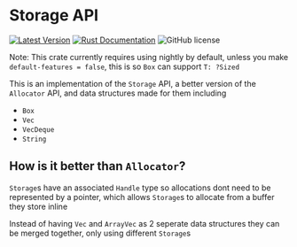 # Storage API

[![Latest Version](https://img.shields.io/crates/v/storage_api.svg)](https://crates.io/crates/storage_api)
[![Rust Documentation](https://docs.rs/storage_api/badge.svg)](https://docs.rs/storage_api)
![GitHub license](https://img.shields.io/badge/license-MIT-blue.svg)

Note: This crate currently requires using nightly by default, unless you make `default-features = false`, this is so `Box` can support `T: ?Sized`

This is an implementation of the `Storage` API, a better version of the `Allocator` API, and data structures made for them including

- `Box`
- `Vec`
- `VecDeque`
- `String`

## How is it better than `Allocator`?

`Storage`s have an associated `Handle` type so allocations dont need to be represented by a pointer, which allows `Storage`s to allocate from a buffer they store inline

Instead of having `Vec` and `ArrayVec` as 2 seperate data structures they can be merged together, only using different `Storage`s
